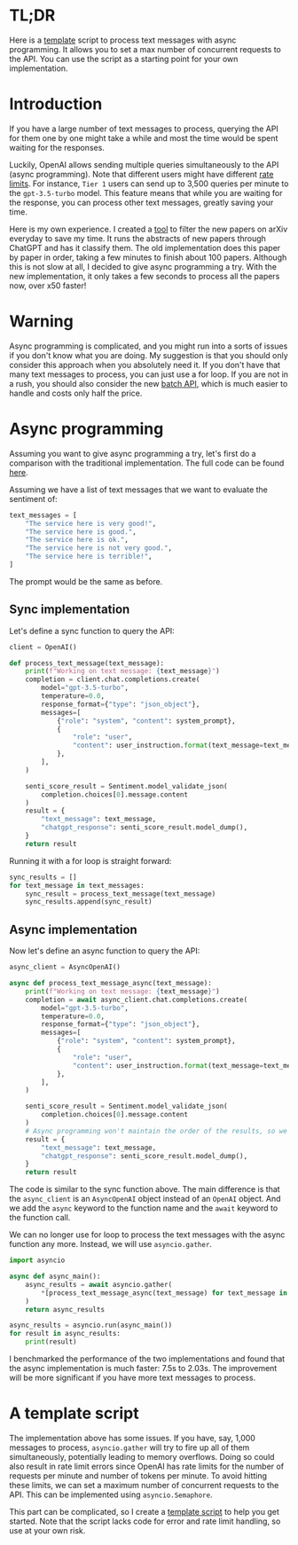 # TL;DR

Here is a [template](/async_programming/async_template.py) script to process text messages with async programming.
It allows you to set a max number of concurrent requests to the API.
You can use the script as a starting point for your own implementation.

# Introduction

If you have a large number of text messages to process, querying the API for them one by one might take a while and most the time would be spent waiting for the responses.

Luckily, OpenAI allows sending multiple queries simultaneously to the API (async programming).
Note that different users might have different [rate limits](https://platform.openai.com/docs/guides/rate-limits/usage-tiers).
For instance, `Tier 1` users can send up to 3,500 queries per minute to the `gpt-3.5-turbo` model.
This feature means that while you are waiting for the response, you can process other text messages, greatly saving your time.

Here is my own experience.
I created a [tool](https://github.com/yang3kc/daily_arxiv_digest) to filter the new papers on arXiv everyday to save my time.
It runs the abstracts of new papers through ChatGPT and has it classify them.
The old implementation does this paper by paper in order, taking a few minutes to finish about 100 papers.
Although this is not slow at all, I decided to give async programming a try.
With the new implementation, it only takes a few seconds to process all the papers now, over x50 faster!

# Warning

Async programming is complicated, and you might run into a sorts of issues if you don't know what you are doing.
My suggestion is that you should only consider this approach when you absolutely need it.
If you don't have that many text messages to process, you can just use a for loop.
If you are not in a rush, you should also consider the new [batch API](/batch_processing), which is much easier to handle and costs only half the price.

# Async programming

Assuming you want to give async programming a try, let's first do a comparison with the traditional implementation.
The full code can be found [here](/async_programming/compare_sync_async.py).

Assuming we have a list of text messages that we want to evaluate the sentiment of:

```python
text_messages = [
    "The service here is very good!",
    "The service here is good.",
    "The service here is ok.",
    "The service here is not very good.",
    "The service here is terrible!",
]
```
The prompt would be the same as before.

## Sync implementation
Let's define a sync function to query the API:

```python
client = OpenAI()

def process_text_message(text_message):
    print(f"Working on text message: {text_message}")
    completion = client.chat.completions.create(
        model="gpt-3.5-turbo",
        temperature=0.0,
        response_format={"type": "json_object"},
        messages=[
            {"role": "system", "content": system_prompt},
            {
                "role": "user",
                "content": user_instruction.format(text_message=text_message),
            },
        ],
    )

    senti_score_result = Sentiment.model_validate_json(
        completion.choices[0].message.content
    )
    result = {
        "text_message": text_message,
        "chatgpt_response": senti_score_result.model_dump(),
    }
    return result
```

Running it with a for loop is straight forward:

```python
sync_results = []
for text_message in text_messages:
    sync_result = process_text_message(text_message)
    sync_results.append(sync_result)
```

## Async implementation

Now let's define an async function to query the API:
```python
async_client = AsyncOpenAI()

async def process_text_message_async(text_message):
    print(f"Working on text message: {text_message}")
    completion = await async_client.chat.completions.create(
        model="gpt-3.5-turbo",
        temperature=0.0,
        response_format={"type": "json_object"},
        messages=[
            {"role": "system", "content": system_prompt},
            {
                "role": "user",
                "content": user_instruction.format(text_message=text_message),
            },
        ],
    )

    senti_score_result = Sentiment.model_validate_json(
        completion.choices[0].message.content
    )
    # Async programming won't maintain the order of the results, so we need to return a dictionary with the input text message as well
    result = {
        "text_message": text_message,
        "chatgpt_response": senti_score_result.model_dump(),
    }
    return result
```
The code is similar to the sync function above.
The main difference is that the `async_client` is an `AsyncOpenAI` object instead of an `OpenAI` object.
And we add the `async` keyword to the function name and the `await` keyword to the function call.

We can no longer use for loop to process the text messages with the async function any more. Instead, we will use `asyncio.gather`.

```python
import asyncio

async def async_main():
    async_results = await asyncio.gather(
        *[process_text_message_async(text_message) for text_message in text_messages]
    )
    return async_results

async_results = asyncio.run(async_main())
for result in async_results:
    print(result)
```

I benchmarked the performance of the two implementations and found that the async implementation is much faster: 7.5s to 2.03s.
The improvement will be more significant if you have more text messages to process.

# A template script

The implementation above has some issues.
If you have, say, 1,000 messages to process, `asyncio.gather` will try to fire up all of them simultaneously, potentially leading to memory overflows.
Doing so could also result in rate limit errors since OpenAI has rate limits for the number of requests per minute and number of tokens per minute.
To avoid hitting these limits, we can set a maximum number of concurrent requests to the API.
This can be implemented using `asyncio.Semaphore`.

This part can be complicated, so I create a [template script](/async_programming/async_template.py) to help you get started.
Note that the script lacks code for error and rate limit handling, so use at your own risk.